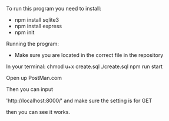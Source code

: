 To run this program you need to install:

- npm install sqlite3
- npm install express
- npm init

Running the program:
- Make sure you are located in the correct file in the repository

In your terminal:
  chmod u+x create.sql
  ./create.sql
  npm run start


  Open up PostMan.com

  Then you can input

  'http://localhost:8000/' and make sure the setting is for GET

  then you can see it works. 
